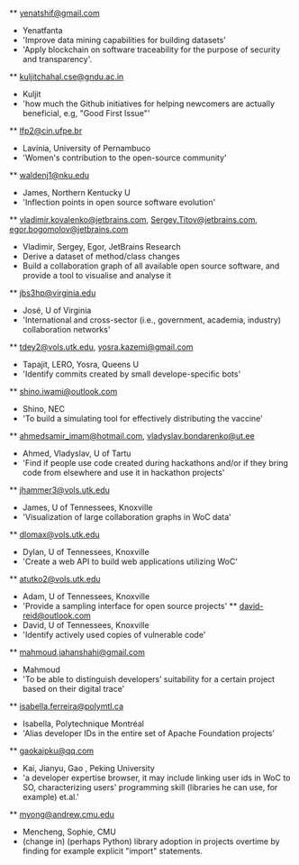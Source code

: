 ** yenatshif@gmail.com 
   - Yenatfanta
   - 'Improve data mining capabilities for building datasets'
   - 'Apply blockchain on software traceability for the purpose of security and transparency'.
   
** kuljitchahal.cse@gndu.ac.in
   - Kuljit
   - 'how much the Github initiatives for helping newcomers are
  actually beneficial, e.g, "Good First Issue"'


** lfp2@cin.ufpe.br
   - Lavínia, University of Pernambuco
   - 'Women's contribution to the open-source community'
   
** waldenj1@nku.edu 
   - James, Northern Kentucky U  
   - 'Inflection points in open source software evolution' 
   
** vladimir.kovalenko@jetbrains.com, Sergey.Titov@jetbrains.com, egor.bogomolov@jetbrains.com
   - Vladimir, Sergey, Egor, JetBrains Research
   - Derive a dataset of method/class changes
   - Build a collaboration graph of all available open source  software, and provide a tool to visualise and analyse it

** jbs3hp@virginia.edu 
   - José, U of Virginia
   - 'International and cross-sector (i.e., government, academia, industry) collaboration networks'

** tdey2@vols.utk.edu, yosra.kazemi@gmail.com
   - Tapajit, LERO, Yosra, Queens U
   - 'Identify commits created by small develope-specific bots'
 
** shino.iwami@outlook.com
   - Shino, NEC
   - 'To build a simulating tool for effectively distributing the vaccine'

** ahmedsamir_imam@hotmail.com, vladyslav.bondarenko@ut.ee
   - Ahmed, Vladyslav, U of Tartu 
   - 'Find if people use code created during hackathons and/or if they bring code from elsewhere and use it in hackathon projects'

** jhammer3@vols.utk.edu
   - James, U of Tennessees, Knoxville
   - 'Visualization of large collaboration graphs in WoC data'

** dlomax@vols.utk.edu
   - Dylan,     U of Tennessees, Knoxville
   - 'Create a web API to build web applications utilizing WoC'

** atutko2@vols.utk.edu
   - Adam,  U of Tennessees, Knoxville
   - 'Provide a sampling interface for open source projects'
** david-reid@outlook.com
   - David,  U of Tennessees, Knoxville
   - 'Identify actively used copies of vulnerable code'

** mahmoud.jahanshahi@gmail.com
   - Mahmoud
   - 'To be able to distinguish developers’ suitability for a certain project based on their digital trace'

** isabella.ferreira@polymtl.ca
   - Isabella, Polytechnique  Montréal
   - 'Alias developer IDs in the entire set of Apache Foundation projects'
   
** gaokaipku@qq.com
   - Kai, Jianyu, Gao , Peking University
   - 'a developer expertise browser, it may include linking user ids in WoC to SO, characterizing users' programming skill (libraries he can use, for example) et.al.'

** myong@andrew.cmu.edu
   - Mencheng, Sophie, CMU
   - (change in) (perhaps Python) library adoption in projects overtime by finding for example explicit "import" statements.
